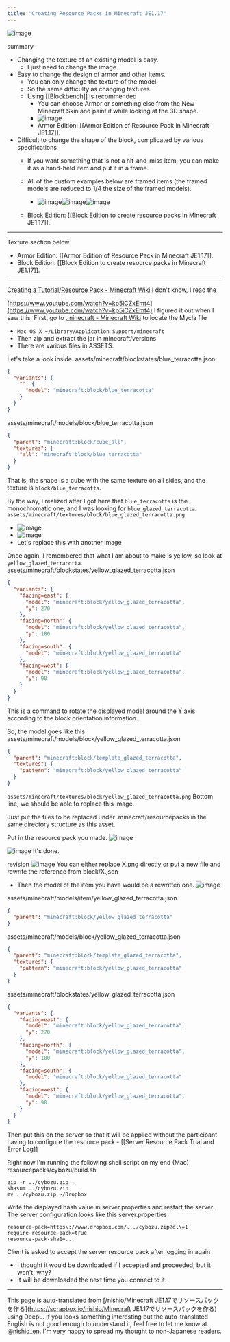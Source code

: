 ```yaml
---
title: "Creating Resource Packs in Minecraft JE1.17"
---
```


![image](https://gyazo.com/ce90a54c8ec00d03eb7769caf37d3428/thumb/1000)

summary
- Changing the texture of an existing model is easy.
    - I just need to change the image.
- Easy to change the design of armor and other items.
    - You can only change the texture of the model.
    - So the same difficulty as changing textures.
    - Using [[Blockbench]] is recommended
        - You can choose Armor or something else from the New Minecraft Skin and paint it while looking at the 3D shape.
        - ![image](https://gyazo.com/49b00262720f1a0afba7fbd8078fe2cc/thumb/1000)
        - Armor Edition: [[Armor Edition of Resource Pack in Minecraft JE1.17]].
- Difficult to change the shape of the block, complicated by various specifications
    - If you want something that is not a hit-and-miss item, you can make it as a hand-held item and put it in a frame.
    - All of the custom examples below are framed items (the framed models are reduced to 1/4 the size of the framed models).
        - ![image](https://gyazo.com/ea16067f3656b52bf69eeed8262343f4/thumb/1000)![image](https://gyazo.com/4d8ccf80f89415d429453c114f5e5de7/thumb/1000)![image](https://gyazo.com/9dd7207a3b0e3af21215aaee67518cd9/thumb/1000)

    - Block Edition: [[Block Edition to create resource packs in Minecraft JE1.17]].


---
Texture section below
- Armor Edition: [[Armor Edition of Resource Pack in Minecraft JE1.17]].
- Block Edition: [[Block Edition to create resource packs in Minecraft JE1.17]].

---
[Creating a Tutorial/Resource Pack - Minecraft Wiki](https://minecraft.fandom.com/ja/wiki/チュートリアル/リソースパックの作成)
I don't know, I read the

[https://www.youtube.com/watch?v=kp5iCZxEmt4](https://www.youtube.com/watch?v=kp5iCZxEmt4)
I figured it out when I saw this.
First, go to [.minecraft - Minecraft Wiki](https://minecraft.fandom.com/ja/wiki/.minecraft) to locate the Mycla file
- `Mac OS X	~/Library/Application Support/minecraft`
- Then zip and extract the jar in minecraft/versions
- There are various files in ASSETS.

Let's take a look inside.
assets/minecraft/blockstates/blue_terracotta.json

```json
{
  "variants": {
    "": {
      "model": "minecraft:block/blue_terracotta"
    }
  }
}
```


assets/minecraft/models/block/blue_terracotta.json

```json
{
  "parent": "minecraft:block/cube_all",
  "textures": {
    "all": "minecraft:block/blue_terracotta"
  }
}
```

That is, the shape is a cube with the same texture on all sides, and the texture is `block/blue_terracotta`.

By the way, I realized after I got here that `blue_terracotta` is the monochromatic one, and I was looking for `blue_glazed_terracotta`.
`assets/minecraft/textures/block/blue_glazed_terracotta.png`
- ![image](https://gyazo.com/7e633a24906f59778fdfc625fe5cfa55/thumb/1000)
- ![image](https://gyazo.com/331de1bb1118dddf092d2514d79e1bcb/thumb/1000)
- Let's replace this with another image

Once again, I remembered that what I am about to make is yellow, so look at `yellow_glazed_terracotta`.
assets/minecraft/blockstates/yellow_glazed_terracotta.json

```json
{
  "variants": {
    "facing=east": {
      "model": "minecraft:block/yellow_glazed_terracotta",
      "y": 270
    },
    "facing=north": {
      "model": "minecraft:block/yellow_glazed_terracotta",
      "y": 180
    },
    "facing=south": {
      "model": "minecraft:block/yellow_glazed_terracotta"
    },
    "facing=west": {
      "model": "minecraft:block/yellow_glazed_terracotta",
      "y": 90
    }
  }
}
```

This is a command to rotate the displayed model around the Y axis according to the block orientation information.

So, the model goes like this
assets/minecraft/models/block/yellow_glazed_terracotta.json

```json
{
  "parent": "minecraft:block/template_glazed_terracotta",
  "textures": {
    "pattern": "minecraft:block/yellow_glazed_terracotta"
  }
}
```


`assets/minecraft/textures/block/yellow_glazed_terracotta.png`
Bottom line, we should be able to replace this image.

Just put the files to be replaced under .minecraft/resourcepacks in the same directory structure as this asset.

Put in the resource pack you made.
![image](https://gyazo.com/3a6ab9a0a9dc4611cb60294460772654/thumb/1000)

![image](https://gyazo.com/80ff9a4badcdd1219a74150f382216ab/thumb/1000)
It's done.

revision
![image](https://gyazo.com/f159cb7954c614ab89a8aaeadca8a851/thumb/1000)
You can either replace X.png directly or put a new file and rewrite the reference from block/X.json
- Then the model of the item you have would be a rewritten one.
![image](https://gyazo.com/ce90a54c8ec00d03eb7769caf37d3428/thumb/1000)


assets/minecraft/models/item/yellow_glazed_terracotta.json

```json
{
  "parent": "minecraft:block/yellow_glazed_terracotta"
}
```

assets/minecraft/models/block/yellow_glazed_terracotta.json

```json
{
  "parent": "minecraft:block/template_glazed_terracotta",
  "textures": {
    "pattern": "minecraft:block/yellow_glazed_terracotta"
  }
}
```

assets/minecraft/blockstates/yellow_glazed_terracotta.json

```json
{
  "variants": {
    "facing=east": {
      "model": "minecraft:block/yellow_glazed_terracotta",
      "y": 270
    },
    "facing=north": {
      "model": "minecraft:block/yellow_glazed_terracotta",
      "y": 180
    },
    "facing=south": {
      "model": "minecraft:block/yellow_glazed_terracotta"
    },
    "facing=west": {
      "model": "minecraft:block/yellow_glazed_terracotta",
      "y": 90
    }
  }
}
```



Then put this on the server so that it will be applied without the participant having to configure the resource pack
    - [[Server Resource Pack Trial and Error Log]]

Right now I'm running the following shell script on my end (Mac)
resourcepacks/cybozu/build.sh

```
zip -r ../cybozu.zip .
shasum ../cybozu.zip
mv ../cybozu.zip ~/Dropbox
```

Write the displayed hash value in server.properties and restart the server.
The server configuration looks like this
server.properties

```
resource-pack=https\://www.dropbox.com/.../cybozu.zip?dl\=1
require-resource-pack=true
resource-pack-sha1=...
```


Client is asked to accept the server resource pack after logging in again
- I thought it would be downloaded if I accepted and proceeded, but it won't, why?
- It will be downloaded the next time you connect to it.

---
This page is auto-translated from [/nishio/Minecraft JE1.17でリソースパックを作る](https://scrapbox.io/nishio/Minecraft JE1.17でリソースパックを作る) using DeepL. If you looks something interesting but the auto-translated English is not good enough to understand it, feel free to let me know at [@nishio_en](https://twitter.com/nishio_en). I'm very happy to spread my thought to non-Japanese readers.